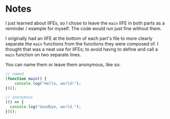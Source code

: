 # Notes

I just learned about IIFEs, so I chose to leave the `main` IIFE in both parts as a reminder / example for myself. The code would run just fine without them. 

I originally had an IIFE at the bottom of each part's file to more clearly separate the `main` functions from the functions they were composed of. I thought that was a neat use for IIFEs; to avoid havng to define and call a `main` function on two separate lines.

You can name them or leave them anonymous, like so:
```javascript
// named
(function main() {
    console.log("Hello, world!");
})();

// anonymous
(() => {
  console.log("Goodbye, world.");
})();
```